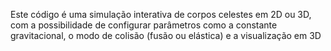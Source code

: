 Este código é uma simulação interativa de corpos celestes em 2D ou 3D, com a possibilidade de configurar parâmetros como a constante gravitacional, o modo de colisão (fusão ou elástica) e a visualização em 3D
